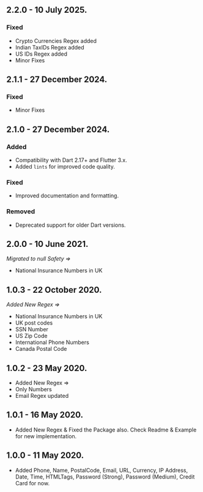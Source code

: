 ## 2.2.0 - 10 July 2025.
### Fixed
- Crypto Currencies Regex added
- Indian TaxIDs Regex added
- US IDs Regex added
- Minor Fixes

## 2.1.1 - 27 December 2024.
### Fixed
- Minor Fixes

## 2.1.0 - 27 December 2024.
### Added
- Compatibility with Dart 2.17+ and Flutter 3.x.
- Added `lints` for improved code quality.

### Fixed
- Improved documentation and formatting.

### Removed
- Deprecated support for older Dart versions.

## 2.0.0 - 10 June 2021.

_Migrated to null Safety =>_

- National Insurance Numbers in UK

## 1.0.3 - 22 October 2020.

_Added New Regex =>_

- National Insurance Numbers in UK
- UK post codes
- SSN Number
- US Zip Code
- International Phone Numbers
- Canada Postal Code

## 1.0.2 - 23 May 2020.

- Added New Regex =>
- Only Numbers
- Email Regex updated

## 1.0.1 - 16 May 2020.

- Added New Regex & Fixed the Package also. Check Readme & Example for new implementation.

## 1.0.0 - 11 May 2020.

- Added Phone, Name, PostalCode, Email, URL, Currency, IP Address, Date, Time, HTMLTags, Password (Strong), Password (Medium), Credit Card for now.
